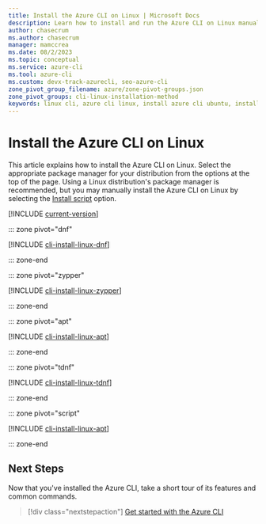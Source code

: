 ```yaml
---
title: Install the Azure CLI on Linux | Microsoft Docs
description: Learn how to install and run the Azure CLI on Linux manually. You can install the Azure CLI on Linux computers with one command or a step-by-step process.
author: chasecrum
ms.author: chasecrum
manager: mamccrea
ms.date: 08/2/2023
ms.topic: conceptual
ms.service: azure-cli
ms.tool: azure-cli
ms.custom: devx-track-azurecli, seo-azure-cli
zone_pivot_group_filename: azure/zone-pivot-groups.json
zone_pivot_groups: cli-linux-installation-method
keywords: linux cli, azure cli linux, install azure cli ubuntu, install azure cli linux
---
```


# Install the Azure CLI on Linux

This article explains how to install the Azure CLI on Linux. Select the appropriate package manager for your distribution from the options at the top of the page.
Using a Linux distribution's package manager is recommended, but you may manually install the Azure CLI on Linux by selecting the [Install script](?pivots=script) option.

[!INCLUDE [current-version](includes/current-version.md)]

::: zone pivot="dnf"

[!INCLUDE [cli-install-linux-dnf](includes/cli-install-linux-dnf.md)]

::: zone-end

::: zone pivot="zypper"

[!INCLUDE [cli-install-linux-zypper](includes/cli-install-linux-zypper.md)]

::: zone-end

::: zone pivot="apt"

[!INCLUDE [cli-install-linux-apt](includes/cli-install-linux-apt.md)]

::: zone-end

::: zone pivot="tdnf"

[!INCLUDE [cli-install-linux-tdnf](includes/cli-install-linux-tdnf.md)]

::: zone-end

::: zone pivot="script"

[!INCLUDE [cli-install-linux-apt](includes/cli-install-linux-script.md)]

::: zone-end

## Next Steps

Now that you've installed the Azure CLI, take a short tour of its features and common commands.

> [!div class="nextstepaction"]
> [Get started with the Azure CLI](get-started-with-azure-cli.md)
